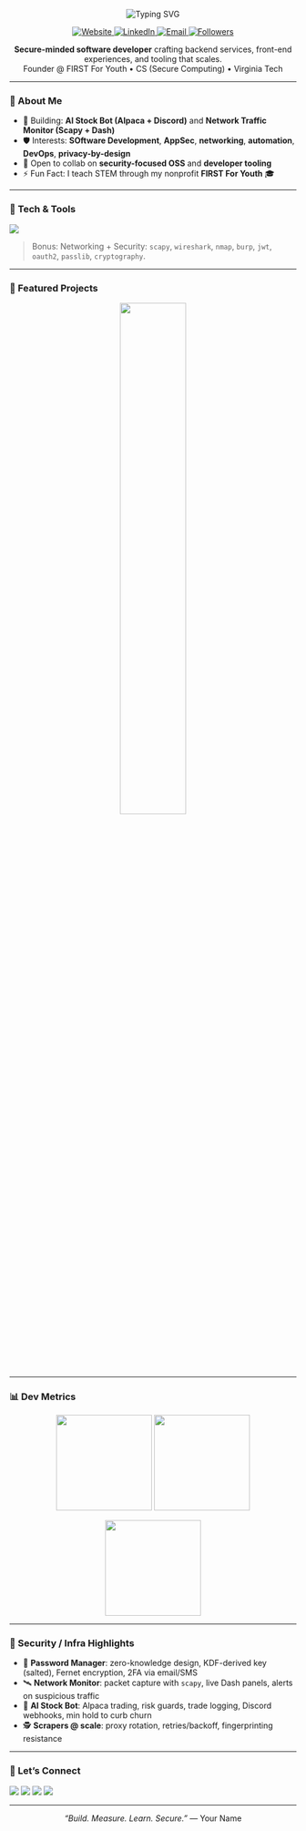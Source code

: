 <!-- Header / Hero -->
<p align="center">
  <img src="https://readme-typing-svg.demolab.com?font=Inter&weight=600&size=28&duration=2500&pause=600&center=true&vCenter=true&width=750&lines=Hi%2C+I'm+Your+Name+%F0%9F%91%8B;Software+Engineer+%7C+Secure+Computing+%7C+Builder;I+ship+fast%2C+secure%2C+and+well-tested+software." alt="Typing SVG" />
</p>

<p align="center">
  <a href="https://ronit.manchanda.vercel.app" target="_blank">
    <img alt="Website" src="https://img.shields.io/badge/Portfolio-000000?style=for-the-badge&logo=vercel&logoColor=white">
  </a>
  <a href="https://www.linkedin.com/in/ronitmanchanda" target="_blank">
    <img alt="LinkedIn" src="https://img.shields.io/badge/LinkedIn-0A66C2?style=for-the-badge&logo=linkedin&logoColor=white">
  </a>
  <a href="mailto:ronitm@vt.edu">
    <img alt="Email" src="https://img.shields.io/badge/Email-EB4335?style=for-the-badge&logo=gmail&logoColor=white">
  </a>
  <a href="https://github.com/RonitManchanda?tab=followers" target="_blank">
    <img alt="Followers" src="https://img.shields.io/github/followers/ronitmanchanda?style=for-the-badge&label=Follow&color=0D1117">
  </a>
</p>

<!-- Short intro -->
<p align="center">
  <b>Secure-minded software developer</b> crafting backend services, front-end experiences, and tooling that scales.<br/>
  Founder @ FIRST For Youth • CS (Secure Computing) • Virginia Tech
</p>

---

### 🧭 About Me
- 🔭 Building: **AI Stock Bot (Alpaca + Discord)** and **Network Traffic Monitor (Scapy + Dash)**
- 🛡️ Interests: **SOftware Development**, **AppSec**, **networking**, **automation**, **DevOps**, **privacy-by-design**
- 🤝 Open to collab on **security-focused OSS** and **developer tooling**  
- ⚡ Fun Fact: I teach STEM through my nonprofit **FIRST For Youth** 🎓

---

### 🧰 Tech & Tools
<p>
  <img src="https://skillicons.dev/icons?i=python,java,js,ts,react,nextjs,nodejs,tailwind,html,css,postgres,mongodb,firebase,redis,git,linux,docker,nginx,aws,vercel,cloudflare,fastapi,flask,express,postman,pytest,selenium,bash,arduino,tensorflow,pytorch&perline=15" />
</p>

> Bonus: Networking + Security: `scapy`, `wireshark`, `nmap`, `burp`, `jwt`, `oauth2`, `passlib`, `cryptography`.

---

### 🚀 Featured Projects
<!-- Replace repo names with yours -->
<div align="center">

<a href="https://github.com/RonitManchanda/password-manager-web">
  <img width="48%" src="https://github-readme-stats.vercel.app/api/pin/?username=YOUR_USERNAME&repo=password-manager&theme=transparent&border_color=30363d&show_owner=true" />
</a>
</div>

---

### 📊 Dev Metrics
<p align="center">
  <img height="168" src="https://github-readme-stats.vercel.app/api?username=YOUR_USERNAME&show_icons=true&hide_title=true&theme=transparent&rank_icon=github&hide_border=true" />
  <img height="168" src="https://github-readme-streak-stats.herokuapp.com?user=RonitManchanda&theme=dark&hide_border=true&background=00000000" />
</p>

<p align="center">
  <img height="168" src="https://github-readme-stats.vercel.app/api/top-langs/?username=RonitManchanda&layout=compact&theme=transparent&hide_border=true" />
</p>

<!-- Optional: Activity Graph (can be heavy) -->
<!-- <p align="center">
  <img src="https://github-readme-activity-graph.vercel.app/graph?username=YOUR_USERNAME&theme=github-dark&hide_border=true" />
</p> -->

<!-- Optional: Trophies -->
<!-- <p align="center">
  <img src="https://github-profile-trophy.vercel.app/?username=YOUR_USERNAME&theme=onestar&no-frame=true&no-bg=true&margin-w=8" />
</p> -->

---

### 🧪 Security / Infra Highlights
- 🔐 **Password Manager**: zero-knowledge design, KDF-derived key (salted), Fernet encryption, 2FA via email/SMS  
- 🛰️ **Network Monitor**: packet capture with `scapy`, live Dash panels, alerts on suspicious traffic  
- 🤖 **AI Stock Bot**: Alpaca trading, risk guards, trade logging, Discord webhooks, min hold to curb churn  
- 🕵️ **Scrapers @ scale**: proxy rotation, retries/backoff, fingerprinting resistance

---

### 🤝 Let’s Connect
<p align="left">
  <a href="https://ronit.manchanda.vercel.app"><img src="https://img.shields.io/badge/Portfolio-161B22?style=flat&logo=vercel&logoColor=white" /></a>
  <a href="https://www.linkedin.com/in/RonitManchanda"><img src="https://img.shields.io/badge/LinkedIn-161B22?style=flat&logo=linkedin&logoColor=0A66C2" /></a>
  <a href="mailto:ronitm@vt.edu"><img src="https://img.shields.io/badge/Email-161B22?style=flat&logo=gmail&logoColor=EA4335" /></a>
  <a href="https://github.com/ronitmanchanda"><img src="https://img.shields.io/badge/GitHub-161B22?style=flat&logo=github&logoColor=white" /></a>
</p>

---

<p align="center">
  <i>“Build. Measure. Learn. Secure.”</i> — Your Name
</p>
